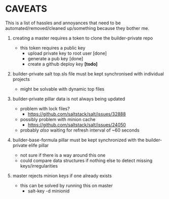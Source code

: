 # CAVEATS

This is a list of hassles and annoyances that need to be automated/removed/cleaned up/something because they bother me.

1. creating a master requires a token to clone the builder-private repo
	- this token requires a public key
    	- upload private key to root user [done]
    	- generate a pub key [done]
    	- create a github deploy key **[todo]**

2. builder-private salt top.sls file must be kept synchronised with individual projects
	- might be solvable with dynamic top files

3. builder-private pillar data is not always being updated
	- problem with lock files?
	    - https://github.com/saltstack/salt/issues/32888
	- possibly problem with minion cache
	    - https://github.com/saltstack/salt/issues/24050
	- probably *also* waiting for refresh interval of ~60 seconds

4. builder-base-formula pillar must be kept synchronized with the builder-private elife pillar
	- not sure if there is a way around this one
	- could compare data structures if nothing else to detect missing keys/irregularities

5. master rejects minion keys if one already exists
	- this can be solved by running this on master
	    - salt-key -d minionid
